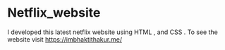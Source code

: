 # Netflix_website
I developed this latest netflix website using HTML ,  and CSS . To see the website visit https://imbhaktithakur.me/
